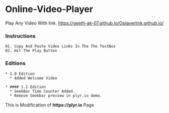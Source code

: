 # Online-Video-Player
Play Any Video With link.
    https://geeth-ak-07.github.io/Oplayerlink.github.io/

### Instructions
    01. Copy And Paste Video Links In The The TextBox
    02. Hit The Play Button

### Editions

    * 1.0 Edition
      * Added Welcome Video

    * #### 1.1 Edition
      * SeekBar Time Counter Added.
      * Remove Seekbar preview in plyr.io demo.


This is Modification of __https://plyr.io__ Page.
